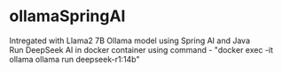 # ollamaSpringAI
Intregated with Llama2 7B Ollama model using Spring AI and Java  
Run DeepSeek AI in docker container using command -
"docker exec -it ollama ollama run deepseek-r1:14b"
